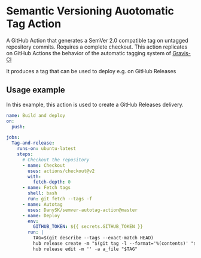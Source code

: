 # Semantic Versioning Auotomatic Tag Action

A GitHub Action that generates a SemVer 2.0 compatible tag on untagged repository commits. Requires a complete checkout.
This action replicates on GitHub Actions the behavior of the automatic tagging system of [Gravis-CI](https://github.com/DanySK/Gravis-CI/)

It produces a tag that can be used to deploy e.g. on GitHub Releases

## Usage example

In this example, this action is used to create a GitHub Releases delivery.

```yaml
name: Build and deploy
on:
  push:

jobs:
  Tag-and-release:
    runs-on: ubuntu-latest
    steps:
      # Checkout the repository
      - name: Checkout
        uses: actions/checkout@v2
        with:
          fetch-depth: 0
      - name: Fetch tags
        shell: bash
        run: git fetch --tags -f
      - name: Autotag
        uses: DanySK/semver-autotag-action@master
      - name: Deploy
        env:
          GITHUB_TOKEN: ${{ secrets.GITHUB_TOKEN }}
        run: |
          TAG=$(git describe --tags --exact-match HEAD)
          hub release create -m "$(git tag -l --format='%(contents)' "$TAG")" "$TAG" || true
          hub release edit -m '' -a a_file "$TAG"
```
